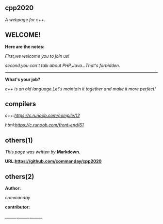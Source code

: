 ## cpp2020

*A webpage for c++.*
## WELCOME!
**Here are the notes:**

*First,we welcome you to join us!*

*second,you can't talk about PHP,Java…That's forbidden.*
***
**What's your job?**

*c++ is an old language.Let's maintain it together and make it more perfect!*

## compilers

*c++:https://c.runoob.com/compile/12*

*html:https://c.runoob.com/front-end/61*

## others(1)
*This page was written by* __Markdown__.

__URL:https://github.com/commanday/cpp2020__

## others(2)
__Author:__

*commanday*

__contributor:__

*______*,*______*,*______*

